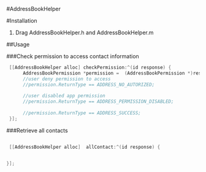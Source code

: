 #AddressBookHelper

#Installation

1. Drag AddressBookHelper.h and AddressBookHelper.m

##Usage

###Check permission to access contact information

```objective-c
 [[AddressBookHelper alloc] checkPermission:^(id response) {
      AddressBookPermission *permission =  (AddressBookPermission *)response;
      //user deny permission to access
      //permission.ReturnType == ADDRESS_NO_AUTORIZED;
      
      //user disabled app permission
      //permission.ReturnType == ADDRESS_PERMISSION_DISABLED;
      
      //permission.ReturnType == ADDRESS_SUCCESS;
 }];
```

###Retrieve all contacts

```objective-c

 [[AddressBookHelper alloc]  allContact:^(id response) {


}];

```





